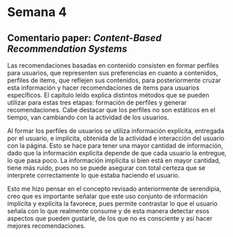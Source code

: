 # Semana 4
## Comentario paper: *Content-Based Recommendation Systems*

Las recomendaciones basadas en contenido consisten en formar perfiles para usuarios, que representen sus preferencias en cuanto a contenidos, perfiles de items, que reflejen sus contenidos, para posteriormente cruzar esta información y hacer recomendaciones de items para usuarios específicos. El capítulo leído explica distintos métodos que se pueden utilizar para estas tres etapas: formación de perfiles y generar recomendaciones. Cabe destacar que los perfiles no son estáticos en el tiempo, van cambiando con la actividad de los usuarios. 

Al formar los perfiles de usuarios se utiliza información explícita, entregada por el usuario, e implícita, obtenida de la actividad e interacción del usuario con la página. Esto se hace para tener una mayor cantidad de información, dado que la información explícita depende de que cada usuario la entregue, lo que pasa poco. La información implícita si bien está en mayor cantidad, tiene más ruido, pues no se puede asegurar con total certeza que se interprete correctamente lo que estaba haciendo el usuario. 

Esto me hizo pensar en el concepto revisado anteriormente de serendipia, creo que es importante señalar que este uso conjunto de información implícita y explícita la favorece, pues permite contrastar lo que el usuario señala con lo que realmente consume y de esta manera detectar esos aspectos que pueden gustarle, de los que no es consciente y así hacer mejores recomendaciones. 